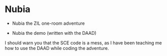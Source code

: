 # Nubia
- Nubia the ZIL one-room adventure

- Nubia the demo (written with the DAAD)


I should warn you that the SCE code is a mess, as I have been teaching me how to use the DAAD while coding the adventure.
